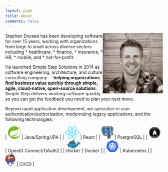 ```yaml
---
layout: page
title: About
comments: false
---
```


<img align="right" src="assets/images/stephen.jpg">
Stephen Doxsee has been developing software for over 15 years, working with organizations from large to small across diverse sectors including 
* healthcare, 
* finance, 
* insurance, 
* HR, 
* mobile, and 
* not-for-profit. 


He launched Simple Step Solutions in 2014 as software engineering, architecture, and culture consulting company -- **helping organizations find business value quickly through simple, agile, cloud-native, open-source solutions**. Simple Step delivers working software quickly so you can get the feedback you need to plan your next move. 

Beyond rapid application development, we specialize in user authentication/authorization, modernizing legacy applications, and the following technologies:

| <img style="height:40px;box-shadow:none" src="assets/images/spring.svg"/> | Java/Spring/JPA |
| <img style="height:40px;box-shadow:none" src="assets/images/reactjs.svg"/> | React | 
| <img style="height:40px;box-shadow:none" src="assets/images/postgresql.svg"/> | PostgreSQL | 
| <img style="height:40px;box-shadow:none" src="assets/images/oauth.svg"/> | OpenID Connect/OAuth2 | 
| <img style="height:40px;box-shadow:none" src="assets/images/docker.svg"/> | Docker | 
| <img style="height:40px;box-shadow:none" src="assets/images/kubernetes.svg"/> | Kubernetes | 
| <img style="height:40px;box-shadow:none" src="assets/images/jenkinsx.svg"/> | CI/CD | 


